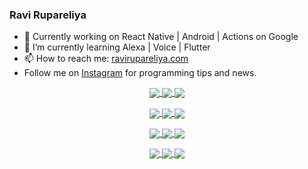 ### Ravi Rupareliya

- 🔭 Currently working on React Native | Android | Actions on Google
- 🌱 I’m currently learning Alexa | Voice | Flutter
- 📫 How to reach me: [ravirupareliya.com](https://ravirupareliya.com)
- Follow me on [Instagram](https://www.instagram.com/ravi.rupareliya/) for programming tips and news.

<a href="https://www.instagram.com/ravi.rupareliya/" target="_blank">
<!-- insta-feed:START-->
<p align="center">
<img align="center" src=https://scontent-atl3-1.cdninstagram.com/v/t51.2885-15/e35/s150x150/122425343_1572645589603046_1626634953961554534_n.jpg?_nc_ht=scontent-atl3-1.cdninstagram.com&_nc_cat=102&_nc_ohc=L_YyiN6pTKkAX8Onr5W&tp=1&oh=c1950afbd6904bc25ad6b03ac5d90187&oe=60565641 />
<img align="center" src=https://scontent-atl3-1.cdninstagram.com/v/t51.2885-15/e35/s150x150/119738360_171946631175661_8308691936849414239_n.jpg?_nc_ht=scontent-atl3-1.cdninstagram.com&_nc_cat=101&_nc_ohc=Z1wgcaNoFLIAX-1r3jb&tp=1&oh=5dd90fa25214b12ead1423f48f8f9d84&oe=605946DD />
<img align="center" src=https://scontent-atl3-1.cdninstagram.com/v/t51.2885-15/e35/s150x150/119471335_3325605627530848_5783608158621298966_n.jpg?_nc_ht=scontent-atl3-1.cdninstagram.com&_nc_cat=104&_nc_ohc=30Tt6K6eyLEAX8XTTve&tp=1&oh=c8a7fa081a2eac2c0b5eea431a49ccd9&oe=6059C381 />
</p>
<p align="center">
<img align="center" src=https://scontent-atl3-1.cdninstagram.com/v/t51.2885-15/e35/s150x150/118735524_155532192843864_2438830621806811548_n.jpg?_nc_ht=scontent-atl3-1.cdninstagram.com&_nc_cat=100&_nc_ohc=i5rLc8MqI74AX_d7MCT&tp=1&oh=ff53c69ea28d6737ea08daacea8b2fe8&oe=60578FEE />
<img align="center" src=https://scontent-atl3-1.cdninstagram.com/v/t51.2885-15/e35/s150x150/118358282_793232521422249_4194198869826492121_n.jpg?_nc_ht=scontent-atl3-1.cdninstagram.com&_nc_cat=109&_nc_ohc=BeyebUHwBv0AX8w66K8&tp=1&oh=2dcb77e804710798d823ef2c6c670690&oe=605660BC />
<img align="center" src=https://scontent-atl3-1.cdninstagram.com/v/t51.2885-15/e35/s150x150/118083536_653646245259286_4437462516989252087_n.jpg?_nc_ht=scontent-atl3-1.cdninstagram.com&_nc_cat=110&_nc_ohc=uH9R0jg_WmIAX8t354H&tp=1&oh=3fca22ee80e748539ee493fcfac600dc&oe=6056D05C />
</p>
<p align="center">
<img align="center" src=https://scontent-atl3-1.cdninstagram.com/v/t51.2885-15/e35/s150x150/118175330_604822603490734_6882222491011634628_n.jpg?_nc_ht=scontent-atl3-1.cdninstagram.com&_nc_cat=110&_nc_ohc=zAXhsDr-aJkAX8ataCh&tp=1&oh=0b1d7d29d19d645e13817833405bb63e&oe=6058F9F7 />
<img align="center" src=https://scontent-atl3-1.cdninstagram.com/v/t51.2885-15/e35/s150x150/117801930_118850686597100_8281062695853943386_n.jpg?_nc_ht=scontent-atl3-1.cdninstagram.com&_nc_cat=108&_nc_ohc=hkRwhvr-XzAAX-Gc-th&tp=1&oh=03798e9e83cb6dc9359a4bedb0062191&oe=60596BC0 />
<img align="center" src=https://scontent-atl3-1.cdninstagram.com/v/t51.2885-15/e35/s150x150/117867292_2771207523148452_3241414180657952736_n.jpg?_nc_ht=scontent-atl3-1.cdninstagram.com&_nc_cat=100&_nc_ohc=ddQH4HY3cGEAX-DclJA&tp=1&oh=57611824e0700f87de0206f039e2151b&oe=60590421 />
</p>
<p align="center">
<img align="center" src=https://scontent-atl3-1.cdninstagram.com/v/t51.2885-15/e35/s150x150/117931678_793632161399712_7562658963115355616_n.jpg?_nc_ht=scontent-atl3-1.cdninstagram.com&_nc_cat=100&_nc_ohc=KXma6T0QcEgAX_aosfV&tp=1&oh=0642dd0e3ccf540648be5f4f2b3f4db5&oe=60570F37 />
<img align="center" src=https://scontent-atl3-1.cdninstagram.com/v/t51.2885-15/e35/s150x150/117747115_220949032661980_1081920512424702093_n.jpg?_nc_ht=scontent-atl3-1.cdninstagram.com&_nc_cat=104&_nc_ohc=TZGPNhRRnGoAX8YYOkg&tp=1&oh=f4ddfdf4224d0be520e8a4eb6522e390&oe=60587B96 />
<img align="center" src=https://scontent-atl3-1.cdninstagram.com/v/t51.2885-15/e35/s150x150/117564950_167171931547080_7523565149947571776_n.jpg?_nc_ht=scontent-atl3-1.cdninstagram.com&_nc_cat=100&_nc_ohc=VLYQXN9G9c4AX-u2bk5&tp=1&oh=c4e989dd5a727b5c5780c8ae9e31220b&oe=6057ABDD />
</p>

<!-- insta-feed:END-->
</a>
